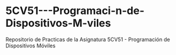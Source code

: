 # 5CV51---Programaci-n-de-Dispositivos-M-viles
Repositorio de Practicas de la Asignatura 5CV51 - Programación de Dispositivos Móviles
